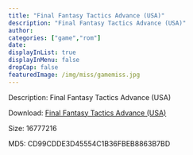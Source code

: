 ```yaml
---
title: "Final Fantasy Tactics Advance (USA)"
description: "Final Fantasy Tactics Advance (USA)"
author: 
categories: ["game","rom"]
date: 
displayInList: true
displayInMenu: false
dropCap: false
featuredImage: /img/miss/gamemiss.jpg
---
```


Description: Final Fantasy Tactics Advance (USA)

Download: <a style="text-decoration:underline;" href="https://mega.nz/#!GXJmTILR!OwPq3_ZTTmUSDCVUkr2s9XMYwCLNZAaWlM1AxpEGCYE" target = "_blank" rel = "nofollow" > Final Fantasy Tactics Advance (USA)</a>

Size: 16777216

MD5: CD99CDDE3D45554C1B36FBEB8863B7BD

